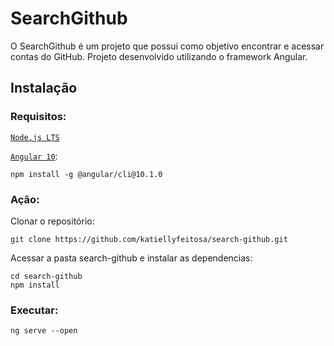 # SearchGithub

O SearchGithub é um projeto que possui como objetivo encontrar e acessar contas do GitHub. Projeto desenvolvido utilizando o framework Angular. 

## Instalação

### Requisitos:

[`Node.js LTS`](https://nodejs.org/en/)

[`Angular 10`](https://angular.io/):

```
npm install -g @angular/cli@10.1.0
```

### Ação:

Clonar o repositório:

```
git clone https://github.com/katiellyfeitosa/search-github.git
```

Acessar a pasta search-github e instalar as dependencias:

```
cd search-github
npm install
```

### Executar: 

```
ng serve --open
```
